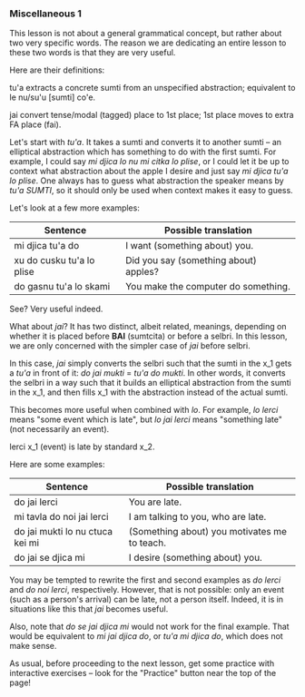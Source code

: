 ### Miscellaneous 1

This lesson is not about a general grammatical concept, but rather about two very specific words.
The reason we are dedicating an entire lesson to these two words is that they are very useful.

Here are their definitions:

<span class="definition-head">tu'a</span> extracts a concrete sumti from an unspecified abstraction; equivalent to le nu/su'u [sumti] co'e.

<span class="definition-head">jai</span> convert tense/modal (tagged) place to 1st place; 1st place moves to extra FA place (fai).

Let's start with _tu'a_.
It takes a sumti and converts it to another sumti &ndash; an elliptical abstraction which has something to do with the first sumti.
For example, I could say _mi djica lo nu mi citka lo plise_, or I could let it be up to context what abstraction about the apple I desire and just say _mi djica tu'a lo plise_.
One always has to guess what abstraction the speaker means by _tu'a SUMTI_, so it should only be used when context makes it easy to guess.

Let's look at a few more examples:

|Sentence|Possible translation|
|--------|-----------|
|mi djica tu'a do|I want (something about) you.|
|xu do cusku tu'a lo plise|Did you say (something about) apples?|
|do gasnu tu'a lo skami|You make the computer do something.|

See?
Very useful indeed.

What about _jai_?
It has two distinct, albeit related, meanings, depending on whether it is placed before **BAI** (sumtcita) or before a selbri.
In this lesson, we are only concerned with the simpler case of _jai_ before selbri.

In this case, _jai_ simply converts the selbri such that the sumti in the x_1 gets a _tu'a_ in front of it: _do jai mukti_ = _tu'a do mukti_.
In other words, it converts the selbri in a way such that it builds an elliptical abstraction from the sumti in the x_1, and then fills x_1 with the abstraction instead of the actual sumti.

This becomes more useful when combined with _lo_.
For example, _lo lerci_ means "some event which is late", but _lo jai lerci_ means "something late" (not necessarily an event).

<span class="definition-head">lerci</span> x_1 (event) is late by standard x_2.

Here are some examples:

|Sentence|Possible translation|
|--------|-----------|
|do jai lerci|You are late.|
|mi tavla do noi jai lerci|I am talking to you, who are late.|
|do jai mukti lo nu ctuca kei mi|(Something about) you motivates me to teach.|
|do jai se djica mi|I desire (something about) you.|

You may be tempted to rewrite the first and second examples as _do lerci_ and _do noi lerci_, respectively.
However, that is not possible: only an event (such as a person's arrival) can be late, not a person itself.
Indeed, it is in situations like this that _jai_ becomes useful.

Also, note that _do se jai djica mi_ would not work for the final example.
That would be equivalent to _mi jai djica do_, or _tu'a mi djica do_, which does not make sense.

As usual, before proceeding to the next lesson, get some practice with interactive exercises &ndash; look for the "Practice" button near the top of the page!
